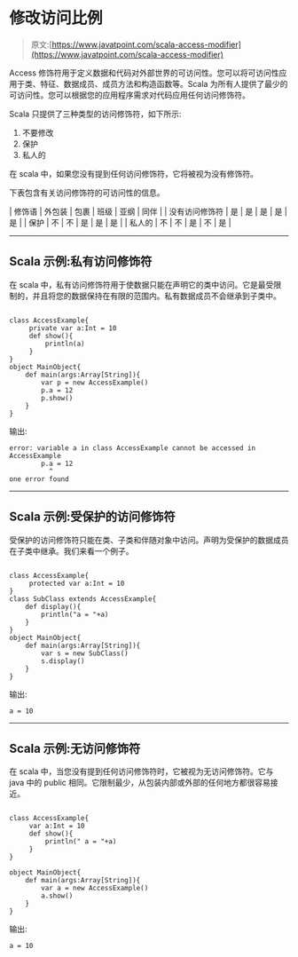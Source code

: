 # 修改访问比例

> 原文:[https://www.javatpoint.com/scala-access-modifier](https://www.javatpoint.com/scala-access-modifier)

Access 修饰符用于定义数据和代码对外部世界的可访问性。您可以将可访问性应用于类、特征、数据成员、成员方法和构造函数等。Scala 为所有人提供了最少的可访问性。您可以根据您的应用程序需求对代码应用任何访问修饰符。

Scala 只提供了三种类型的访问修饰符，如下所示:

1.  不要修改
2.  保护
3.  私人的

在 scala 中，如果您没有提到任何访问修饰符，它将被视为没有修饰符。

下表包含有关访问修饰符的可访问性的信息。

| 修饰语 | 外包装 | 包裹 | 班级 | 亚纲 | 同伴 |
| 没有访问修饰符 | 是 | 是 | 是 | 是 | 是 |
| 保护 | 不 | 不 | 是 | 是 | 是 |
| 私人的 | 不 | 不 | 是 | 不 | 是 |

* * *

## Scala 示例:私有访问修饰符

在 scala 中，私有访问修饰符用于使数据只能在声明它的类中访问。它是最受限制的，并且将您的数据保持在有限的范围内。私有数据成员不会继承到子类中。

```

class AccessExample{
     private var a:Int = 10
     def show(){
         println(a)
     }
}
object MainObject{
    def main(args:Array[String]){
        var p = new AccessExample()
        p.a = 12
        p.show()
    }
}

```

输出:

```
error: variable a in class AccessExample cannot be accessed in AccessExample
        p.a = 12
          ^
one error found

```

* * *

## Scala 示例:受保护的访问修饰符

受保护的访问修饰符只能在类、子类和伴随对象中访问。声明为受保护的数据成员在子类中继承。我们来看一个例子。

```

class AccessExample{
     protected var a:Int = 10
}
class SubClass extends AccessExample{
    def display(){
        println("a = "+a)
    }
}
object MainObject{
    def main(args:Array[String]){
        var s = new SubClass()
        s.display()
    }
}

```

输出:

```
a = 10 

```

* * *

## Scala 示例:无访问修饰符

在 scala 中，当您没有提到任何访问修饰符时，它被视为无访问修饰符。它与 java 中的 public 相同。它限制最少，从包装内部或外部的任何地方都很容易接近。

```

class AccessExample{
     var a:Int = 10
     def show(){
         println(" a = "+a)
     }
}

object MainObject{
    def main(args:Array[String]){
        var a = new AccessExample()
        a.show()
    }
}

```

输出:

```
a = 10

```